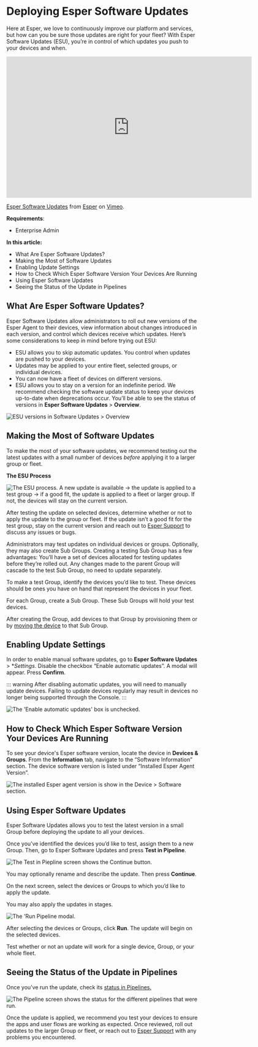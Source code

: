 # Deploying Esper Software Updates

Here at Esper, we love to continuously improve our platform and services, but how can you be sure those updates are right for your fleet? With Esper Software Updates (ESU), you’re in control of which updates you push to your devices and when. 

<iframe src="https://player.vimeo.com/video/782012774?h=b78d24be11&byline=0&portrait=0" width="640" height="368" frameborder="0" allow="autoplay; fullscreen; picture-in-picture" allowfullscreen></iframe>
<p><a href="https://vimeo.com/782012774">Esper Software Updates</a> from <a href="https://vimeo.com/esperacademy">Esper</a> on <a href="https://vimeo.com">Vimeo</a>.</p>

**Requirements**: 
- Enterprise Admin 

**In this article:**
- What Are Esper Software Updates? 
- Making the Most of Software Updates 
- Enabling Update Settings 
- How to Check Which Esper Software Version Your Devices Are Running 
- Using Esper Software Updates
- Seeing the Status of the Update in Pipelines 

## What Are Esper Software Updates? 

Esper Software Updates allow administrators to roll out new versions of the Esper Agent to their devices, view information about changes introduced in each version, and control which devices receive which updates. Here’s some considerations to keep in mind before trying out ESU: 

- ESU allows you to skip automatic updates. You control when updates are pushed to your devices.
- Updates may be applied to your entire fleet, selected groups, or individual devices.
- You can now have a fleet of devices on different versions. 
- ESU allows you to stay on a version for an indefinite period. We recommend checking the software update status to keep your devices up-to-date when deprecations occur. You’ll be able to see the status of versions in **Esper Software Updates** > **Overview**. 

![ESU versions in Software Updates > Overview](./images/esu-versions.png)

## Making the Most of Software Updates 

To make the most of your software updates, we recommend testing out the latest updates with a small number of devices *before* applying it to a larger group or fleet. 

**The ESU Process**

![The ESU process. A new update is available -> the update is applied to a test group -> if a good fit, the update is applied to a fleet or larger group. If not, the devices will stay on the current version.](./images/the-esu-process.png)

After testing the update on selected devices, determine whether or not to apply the update to the group or fleet. If the update isn’t a good fit for the test group, stay on the current version and reach out to [Esper Support](mailto:support@esper.io) to discuss any issues or bugs. 

Administrators may test updates on individual devices or groups. Optionally, they may also create Sub Groups. Creating a testing Sub Group has a few advantages: 
You’ll have a set of devices allocated for testing updates before they’re rolled out. 
Any changes made to the parent Group will cascade to the test Sub Group, no need to update separately. 

To make a test Group, identify the devices you’d like to test. These devices should be ones you have on hand that represent the devices in your fleet.  

For each Group, create a Sub Group. These Sub Groups will hold your test devices.

After creating the Group, add devices to that Group by provisioning them or by [moving the device](https://console-docs-v2.esper.io/devices-groups/readyonboard-action.html#onboarding-methods) to that Sub Group. 

## Enabling Update Settings 

In order to enable manual software updates, go to **Esper Software Updates** > **Settings*. Disable the checkbox “Enable automatic updates”. A modal will appear. Press **Confirm**. 

::: warning 
After disabling automatic updates, you will need to manually update devices. Failing to update devices regularly may result in devices no longer being supported through the Console. 
:::

![The 'Enable automatic updates' box is unchecked.](./images/run-auto-updates-is-disabled.png)

## How to Check Which Esper Software Version Your Devices Are Running 

To see your device's Esper software version, locate the device in **Devices & Groups**. From the **Information** tab, navigate to the “Software Information” section. The device software version is listed under “Installed Esper Agent Version”. 

![The installed Esper agent version is show in the Device > Software section.](./images/shows-the-installed-esper-agent.png)

## Using Esper Software Updates

Esper Software Updates allows you to test the latest version in a small Group before deploying the update to all your devices. 

Once you’ve identified the devices you’d like to test, assign them to a new Group. Then, go to Esper Software Updates and press **Test in Pipeline**. 

![The Test in Piepline screen shows the Continue button.](./images/test-version-in-pipeline.png)

You may optionally rename and describe the update. Then press **Continue**. 

On the next screen, select the devices or Groups to which you’d like to apply the update. 

You may also apply the updates in stages.

![The 'Run Pipeline modal.](./images/run-pipeliine-screen.png)

After selecting the devices or Groups, click **Run**. The update will begin on the selected devices. 

Test whether or not an update will work for a single device, Group, or your whole fleet. 

## Seeing the Status of the Update in Pipelines 

Once you’ve run the update, check its [status in Pipelines.](https://console-docs-v2.esper.io/pipeline/stage.html)

![The Pipeline screen shows the status for the different pipelines that were run.](./images/pipelines-status.png)

Once the update is applied, we recommend you test your devices to ensure the apps and user flows are working as expected. Once reviewed, roll out updates to the larger Group or fleet, or reach out to [Esper Support](mailto:support@esper.io) with any problems you encountered.


